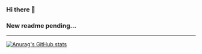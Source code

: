 ### Hi there 👋

### New readme pending...

---
[![Anurag's GitHub stats](https://github-readme-stats.vercel.app/api?username=Sanideth&show_icons=true&theme=merko)](https://github.com/anuraghazra/github-readme-stats)
